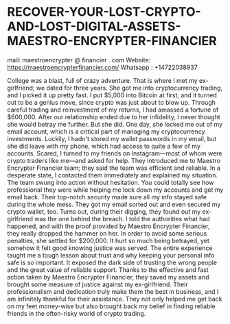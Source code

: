 # RECOVER-YOUR-LOST-CRYPTO-AND-LOST-DIGITAL-ASSETS-MAESTRO-ENCRYPTER-FINANCIER
mail: maestroencrypter @ financier . com
Website: https://maestroencrypterfinancier.com/
Whatsapp : +14722038937

College was a blast, full of crazy adventure. That is where I met my ex-girlfriend; we dated for three years. She got me into cryptocurrency trading, and I picked it up pretty fast. I put $5,000 into Bitcoin at first, and it turned out to be a genius move, since crypto was just about to blow up. Through careful trading and reinvestment of my returns, I had amassed a fortune of $600,000. After our relationship ended due to her infidelity, I never thought she would betray me further. But she did. One day, she locked me out of my email account, which is a critical part of managing my cryptocurrency investments. Luckily, I hadn't stored my wallet passwords in my email, but she did leave with my phone, which had access to quite a few of my accounts. Scared, I turned to my friends on Instagram—most of whom were crypto traders like me—and asked for help. They introduced me to Maestro Encrypter Financier team; they said the team was efficient and reliable. In a desperate state, I contacted them immediately and explained my situation. The team swung into action without hesitation. You could totally see how professional they were while helping me lock down my accounts and get my email back. Their top-notch security made sure all my info stayed safe during the whole mess. They got my email sorted out and even secured my crypto wallet, too. Turns out, during their digging, they found out my ex-girlfriend was the one behind the breach. I told the authorities what had happened, and with the proof provided by Maestro Encrypter Financier, they really dropped the hammer on her. In order to avoid some serious penalties, she settled for $200,000. It hurt so much being betrayed, yet somehow it felt good knowing justice was served. The entire experience taught me a tough lesson about trust and why keeping your personal info safe is so important. It exposed the dark side of trusting the wrong people and the great value of reliable support. Thanks to the effective and fast action taken by Maestro Encrypter Financier, they saved my assets and brought some measure of justice against my ex-girlfriend. Their professionalism and dedication truly make them the best in business, and I am infinitely thankful for their assistance. They not only helped me get back on my feet money-wise but also brought back my belief in finding reliable friends in the often-risky world of crypto trading.
